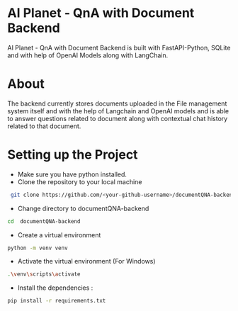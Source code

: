 # AI Planet - QnA with Document Backend

 AI Planet - QnA with Document Backend is built with FastAPI-Python, SQLite and with help of OpenAI Models along with LangChain.

# About 

The backend currently stores documents uploaded in the File management system itself and with the help of Langchain and OpenAI models and is able to answer questions related to document along with contextual chat history related to that document.


# Setting up the Project

* Make sure you have python installed.
* Clone the repository to your local machine
```bash
 git clone https://github.com/<your-github-username>/documentQNA-backend.git
```
* Change directory to documentQNA-backend
 ```bash
 cd  documentQNA-backend
 ```
* Create a virtual environment
 ```bash
 python -m venv venv
 ```
* Activate the virtual environment (For Windows)
 ```bash
 .\venv\scripts\activate  
 ``` 

* Install the dependencies : 
 ```bash
 pip install -r requirements.txt
 ```
* Configure the .env file by copy pasting the .env.example file and create a new .env file and add your API keys as required 

* To start running project locally:
```bash
  uvicorn api.app:app 
 ```
* The server would be up and running on http://localhost:8000

# API Documentation 


